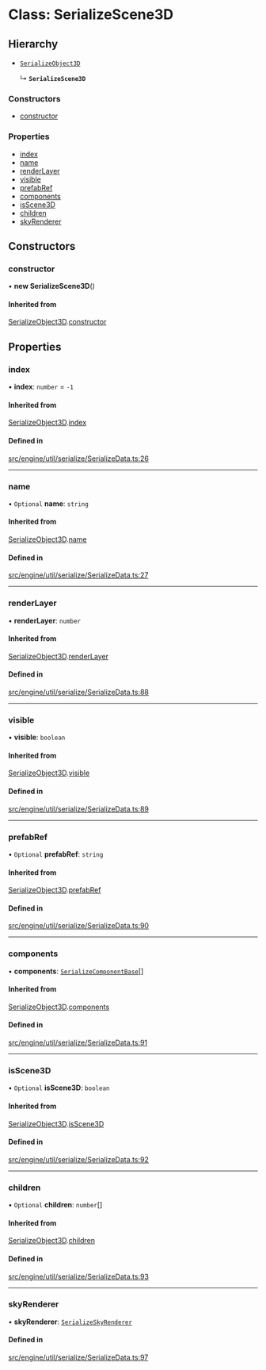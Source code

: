 # Class: SerializeScene3D

## Hierarchy

- [`SerializeObject3D`](SerializeObject3D.md)

  ↳ **`SerializeScene3D`**


### Constructors

- [constructor](SerializeScene3D.md#constructor)

### Properties

- [index](SerializeScene3D.md#index)
- [name](SerializeScene3D.md#name)
- [renderLayer](SerializeScene3D.md#renderlayer)
- [visible](SerializeScene3D.md#visible)
- [prefabRef](SerializeScene3D.md#prefabref)
- [components](SerializeScene3D.md#components)
- [isScene3D](SerializeScene3D.md#isscene3d)
- [children](SerializeScene3D.md#children)
- [skyRenderer](SerializeScene3D.md#skyrenderer)

## Constructors

### constructor

• **new SerializeScene3D**()

#### Inherited from

[SerializeObject3D](SerializeObject3D.md).[constructor](SerializeObject3D.md#constructor)

## Properties

### index

• **index**: `number` = `-1`

#### Inherited from

[SerializeObject3D](SerializeObject3D.md).[index](SerializeObject3D.md#index)

#### Defined in

[src/engine/util/serialize/SerializeData.ts:26](https://github.com/Orillusion/orillusion/blob/main/src/engine/util/serialize/SerializeData.ts#L26)

___

### name

• `Optional` **name**: `string`

#### Inherited from

[SerializeObject3D](SerializeObject3D.md).[name](SerializeObject3D.md#name)

#### Defined in

[src/engine/util/serialize/SerializeData.ts:27](https://github.com/Orillusion/orillusion/blob/main/src/engine/util/serialize/SerializeData.ts#L27)

___

### renderLayer

• **renderLayer**: `number`

#### Inherited from

[SerializeObject3D](SerializeObject3D.md).[renderLayer](SerializeObject3D.md#renderlayer)

#### Defined in

[src/engine/util/serialize/SerializeData.ts:88](https://github.com/Orillusion/orillusion/blob/main/src/engine/util/serialize/SerializeData.ts#L88)

___

### visible

• **visible**: `boolean`

#### Inherited from

[SerializeObject3D](SerializeObject3D.md).[visible](SerializeObject3D.md#visible)

#### Defined in

[src/engine/util/serialize/SerializeData.ts:89](https://github.com/Orillusion/orillusion/blob/main/src/engine/util/serialize/SerializeData.ts#L89)

___

### prefabRef

• `Optional` **prefabRef**: `string`

#### Inherited from

[SerializeObject3D](SerializeObject3D.md).[prefabRef](SerializeObject3D.md#prefabref)

#### Defined in

[src/engine/util/serialize/SerializeData.ts:90](https://github.com/Orillusion/orillusion/blob/main/src/engine/util/serialize/SerializeData.ts#L90)

___

### components

• **components**: [`SerializeComponentBase`](SerializeComponentBase.md)[]

#### Inherited from

[SerializeObject3D](SerializeObject3D.md).[components](SerializeObject3D.md#components)

#### Defined in

[src/engine/util/serialize/SerializeData.ts:91](https://github.com/Orillusion/orillusion/blob/main/src/engine/util/serialize/SerializeData.ts#L91)

___

### isScene3D

• `Optional` **isScene3D**: `boolean`

#### Inherited from

[SerializeObject3D](SerializeObject3D.md).[isScene3D](SerializeObject3D.md#isscene3d)

#### Defined in

[src/engine/util/serialize/SerializeData.ts:92](https://github.com/Orillusion/orillusion/blob/main/src/engine/util/serialize/SerializeData.ts#L92)

___

### children

• `Optional` **children**: `number`[]

#### Inherited from

[SerializeObject3D](SerializeObject3D.md).[children](SerializeObject3D.md#children)

#### Defined in

[src/engine/util/serialize/SerializeData.ts:93](https://github.com/Orillusion/orillusion/blob/main/src/engine/util/serialize/SerializeData.ts#L93)

___

### skyRenderer

• **skyRenderer**: [`SerializeSkyRenderer`](SerializeSkyRenderer.md)

#### Defined in

[src/engine/util/serialize/SerializeData.ts:97](https://github.com/Orillusion/orillusion/blob/main/src/engine/util/serialize/SerializeData.ts#L97)
